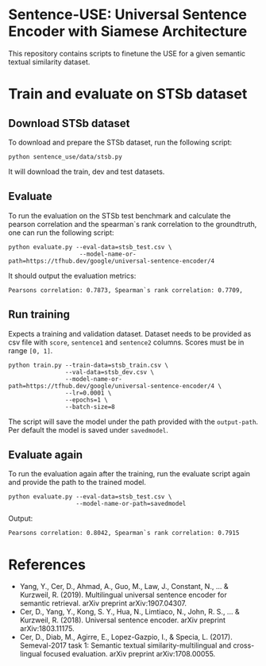 # Sentence-USE: Universal Sentence Encoder with Siamese Architecture

This repository contains scripts to finetune the USE for a given semantic textual similarity dataset.

# Train and evaluate on STSb dataset

## Download STSb dataset

To download and prepare the STSb dataset, run the following script:

```
python sentence_use/data/stsb.py
```

It will download the train, dev and test datasets.

## Evaluate

To run the evaluation on the STSb test benchmark and calculate the pearson correlation and the spearman`s rank correlation to the groundtruth, one can run the following script:

```
python evaluate.py --eval-data=stsb_test.csv \
                    --model-name-or-path=https://tfhub.dev/google/universal-sentence-encoder/4
```

It should output the evaluation metrics:

```
Pearsons correlation: 0.7873, Spearman`s rank correlation: 0.7709,
```

## Run training

Expects a training and validation dataset. Dataset needs to be provided as csv file with `score`, `sentence1` and `sentence2` columns. Scores must be in range `[0, 1]`.

```
python train.py --train-data=stsb_train.csv \
                --val-data=stsb_dev.csv \
                --model-name-or-path=https://tfhub.dev/google/universal-sentence-encoder/4 \
                --lr=0.0001 \
                --epochs=1 \
                --batch-size=8
```

The script will save the model under the path provided with the `output-path`. Per default the model is saved under `savedmodel`.

## Evaluate again

To run the evaluation again after the training, run the evaluate script again and provide the path to the trained model.

```
python evaluate.py --eval-data=stsb_test.csv \
                   --model-name-or-path=savedmodel
```

Output:

```
Pearsons correlation: 0.8042, Spearman`s rank correlation: 0.7915
```

# References

- Yang, Y., Cer, D., Ahmad, A., Guo, M., Law, J., Constant, N., ... & Kurzweil, R. (2019). Multilingual universal sentence encoder for semantic retrieval. arXiv preprint arXiv:1907.04307.
- Cer, D., Yang, Y., Kong, S. Y., Hua, N., Limtiaco, N., John, R. S., ... & Kurzweil, R. (2018). Universal sentence encoder. arXiv preprint arXiv:1803.11175.
- Cer, D., Diab, M., Agirre, E., Lopez-Gazpio, I., & Specia, L. (2017). Semeval-2017 task 1: Semantic textual similarity-multilingual and cross-lingual focused evaluation. arXiv preprint arXiv:1708.00055.

